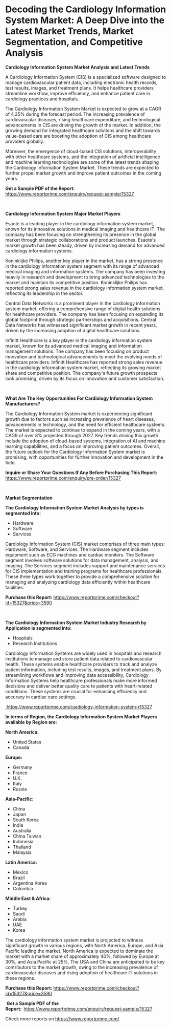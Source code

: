 <p><h1>Decoding the Cardiology Information System Market: A Deep Dive into the Latest Market Trends, Market Segmentation, and Competitive Analysis</h1></p><p><strong>Cardiology Information System Market Analysis and Latest Trends</strong></p>
<p><p>A Cardiology Information System (CIS) is a specialized software designed to manage cardiovascular patient data, including electronic health records, test results, images, and treatment plans. It helps healthcare providers streamline workflow, improve efficiency, and enhance patient care in cardiology practices and hospitals.</p><p>The Cardiology Information System Market is expected to grow at a CAGR of 4.35% during the forecast period. The increasing prevalence of cardiovascular diseases, rising healthcare expenditure, and technological advancements in CIS are driving the growth of the market. In addition, the growing demand for integrated healthcare solutions and the shift towards value-based care are boosting the adoption of CIS among healthcare providers globally.</p><p>Moreover, the emergence of cloud-based CIS solutions, interoperability with other healthcare systems, and the integration of artificial intelligence and machine learning technologies are some of the latest trends shaping the Cardiology Information System Market. These trends are expected to further propel market growth and improve patient outcomes in the coming years.</p></p>
<p><strong>Get a Sample PDF of the Report:&nbsp;</strong> <a href="https://www.reportprime.com/enquiry/request-sample/15327">https://www.reportprime.com/enquiry/request-sample/15327</a></p>
<p>&nbsp;</p>
<p><strong>Cardiology Information System Major Market Players</strong></p>
<p><p>Esaote is a leading player in the cardiology information system market, known for its innovative solutions in medical imaging and healthcare IT. The company has been focusing on strengthening its presence in the global market through strategic collaborations and product launches. Esaote's market growth has been steady, driven by increasing demand for advanced cardiology information systems.</p><p>Koninklijke Philips, another key player in the market, has a strong presence in the cardiology information system segment with its range of advanced medical imaging and information systems. The company has been investing heavily in research and development to bring advanced technologies to the market and maintain its competitive position. Koninklijke Philips has reported strong sales revenue in the cardiology information system market, reflecting its leadership in the sector.</p><p>Central Data Networks is a prominent player in the cardiology information system market, offering a comprehensive range of digital health solutions for healthcare providers. The company has been focusing on expanding its global footprint through strategic partnerships and acquisitions. Central Data Networks has witnessed significant market growth in recent years, driven by the increasing adoption of digital healthcare solutions.</p><p>Infinitt Healthcare is a key player in the cardiology information system market, known for its advanced medical imaging and information management solutions. The company has been focusing on product innovation and technological advancements to meet the evolving needs of healthcare providers. Infinitt Healthcare has reported strong sales revenue in the cardiology information system market, reflecting its growing market share and competitive position. The company's future growth prospects look promising, driven by its focus on innovation and customer satisfaction.</p></p>
<p>&nbsp;</p>
<p><strong>What Are The Key Opportunities For Cardiology Information System Manufacturers?</strong></p>
<p><p>The Cardiology Information System market is experiencing significant growth due to factors such as increasing prevalence of heart diseases, advancements in technology, and the need for efficient healthcare systems. The market is expected to continue to expand in the coming years, with a CAGR of over 8% projected through 2027. Key trends driving this growth include the adoption of cloud-based systems, integration of AI and machine learning capabilities, and a focus on improving patient outcomes. Overall, the future outlook for the Cardiology Information System market is promising, with opportunities for further innovation and development in the field.</p></p>
<p><strong>Inquire or Share Your Questions If Any Before Purchasing This Report:</strong> <a href="https://www.reportprime.com/enquiry/pre-order/15327">https://www.reportprime.com/enquiry/pre-order/15327</a></p>
<p>&nbsp;</p>
<p><strong>Market Segmentation</strong></p>
<p><strong>The Cardiology Information System Market Analysis by types is segmented into:</strong></p>
<p><ul><li>Hardware</li><li>Software</li><li>Services</li></ul></p>
<p><p>Cardiology Information System (CIS) market comprises of three main types: Hardware, Software, and Services. The Hardware segment includes equipment such as ECG machines and cardiac monitors. The Software segment involves software solutions for data management, analysis, and imaging. The Services segment includes support and maintenance services for CIS implementation and training programs for healthcare professionals. These three types work together to provide a comprehensive solution for managing and analyzing cardiology data efficiently within healthcare facilities.</p></p>
<p><strong>Purchase this Report:&nbsp;</strong><a href="https://www.reportprime.com/checkout?id=15327&price=3590">https://www.reportprime.com/checkout?id=15327&price=3590</a></p>
<p>&nbsp;</p>
<p><strong>The Cardiology Information System Market Industry Research by Application is segmented into:</strong></p>
<p><ul><li>Hospitals</li><li>Research Institutions</li></ul></p>
<p><p>Cardiology Information Systems are widely used in hospitals and research institutions to manage and store patient data related to cardiovascular health. These systems enable healthcare providers to track and analyze patient information, including test results, images, and treatment plans. By streamlining workflows and improving data accessibility, Cardiology Information Systems help healthcare professionals make more informed decisions and deliver better quality care to patients with heart-related conditions. These systems are crucial for enhancing efficiency and accuracy in cardiac care settings.</p></p>
<p><a href="https://www.reportprime.com/cardiology-information-system-r15327">&nbsp;https://www.reportprime.com/cardiology-information-system-r15327</a></p>
<p><strong>In terms of Region, the Cardiology Information System Market Players available by Region are:</strong></p>
<p>
    <p> <strong> North America: </strong>
        <ul>
            <li>United States</li>
            <li>Canada</li>
        </ul>
        </p> 
    <p> <strong> Europe: </strong>
        <ul>
            <li>Germany</li>
            <li>France</li>
            <li>U.K.</li>
            <li>Italy</li>
            <li>Russia</li>
        </ul>
        </p> 
    <p> <strong> Asia-Pacific: </strong>
        <ul>
            <li>China</li>
            <li>Japan</li>
            <li>South Korea</li>
            <li>India</li>
            <li>Australia</li>
            <li>China Taiwan</li>
            <li>Indonesia</li>
            <li>Thailand</li>
            <li>Malaysia</li>
        </ul>
        </p> 
    <p> <strong> Latin America: </strong>
        <ul>
            <li>Mexico</li>
            <li>Brazil</li>
            <li>Argentina Korea</li>
            <li>Colombia</li>
        </ul>
        </p> 
    <p> <strong> Middle East & Africa: </strong>
        <ul>
            <li>Turkey</li>
            <li>Saudi</li>
            <li>Arabia</li>
            <li>UAE</li>
            <li>Korea</li>
        </ul>
    </p>
    </p>
<p><p>The cardiology information system market is projected to witness significant growth in various regions, with North America, Europe, and Asia Pacific leading the market. North America is expected to dominate the market with a market share of approximately 40%, followed by Europe at 30%, and Asia Pacific at 25%. The USA and China are anticipated to be key contributors to the market growth, owing to the increasing prevalence of cardiovascular diseases and rising adoption of healthcare IT solutions in these regions.</p></p>
<p><strong>Purchase this Report: </strong><a href="https://www.reportprime.com/checkout?id=15327&price=3590">https://www.reportprime.com/checkout?id=15327&price=3590</a></p>
<p>&nbsp;<strong>Get a Sample PDF of the Report:&nbsp;&nbsp;</strong><a href="https://www.reportprime.com/enquiry/request-sample/15327">https://www.reportprime.com/enquiry/request-sample/15327</a></p>
<p><strong></strong></p>
<p>Check more reports on <a href="https://www.reportprime.com/">https://www.reportprime.com/</a></p>